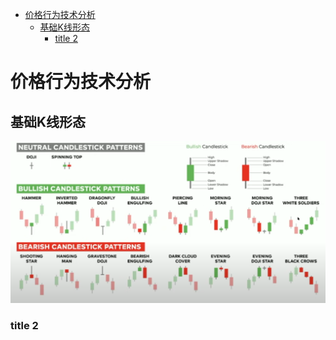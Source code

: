 - [价格行为技术分析](#价格行为技术分析)
  - [基础K线形态](#基础k线形态)
    - [title 2](#title-2)


# 价格行为技术分析

## 基础K线形态

![基础K线形态](./imgs/candlestick_patterns.png "基础K线形态")



### title 2